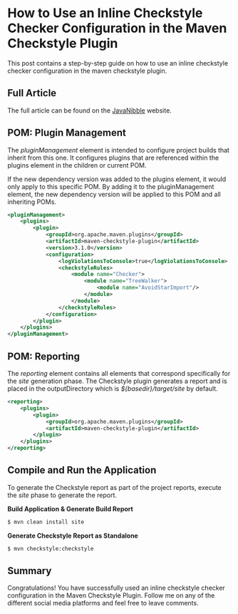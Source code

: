 # How to Use an Inline Checkstyle Checker Configuration in the Maven Checkstyle Plugin
This post contains a step-by-step guide on how to use an inline checkstyle checker configuration in the maven checkstyle plugin.

## Full Article
The full article can be found on the [JavaNibble][Article1] website.

## POM: Plugin Management
The *pluginManagement* element is intended to configure project builds that inherit from this one. It configures plugins that are referenced within the plugins element in the children or current POM.

If the new dependency version was added to the plugins element, it would only apply to this specific POM. By adding it to the pluginManagement element, the new dependency version will be applied to this POM and all inheriting POMs.

```xml
<pluginManagement>
    <plugins>
        <plugin>
            <groupId>org.apache.maven.plugins</groupId>
            <artifactId>maven-checkstyle-plugin</artifactId>
            <version>3.1.0</version>
            <configuration>
                <logViolationsToConsole>true</logViolationsToConsole>
                <checkstyleRules>
                    <module name="Checker">
                        <module name="TreeWalker">
                            <module name="AvoidStarImport"/>
                        </module>
                    </module>
                </checkstyleRules>
            </configuration>
        </plugin>
    </plugins>
</pluginManagement>
```

## POM: Reporting
The *reporting* element contains all elements that correspond specifically for the *site* generation phase. The Checkstyle plugin generates a report and is placed in the outputDirectory which is *${basedir}/target/site* by default.

```xml
<reporting>
    <plugins>
        <plugin>
            <groupId>org.apache.maven.plugins</groupId>
            <artifactId>maven-checkstyle-plugin</artifactId>
        </plugin>
    </plugins>
</reporting>
```

## Compile and Run the Application
To generate the Checkstyle report as part of the project reports, execute the *site* phase to generate the report.

**Build Application & Generate Build Report**
```bash
$ mvn clean install site
```

**Generate Checkstyle Report as Standalone**
```bash
$ mvn checkstyle:checkstyle
```

## Summary
Congratulations! You have successfully used an inline checkstyle checker configuration in the Maven Checkstyle Plugin. Follow me on any of the different social media platforms and feel free to leave comments.

[Article1]:https://www.javanibble.com/


